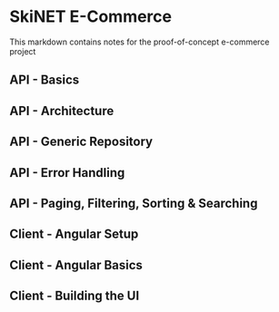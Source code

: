 # SkiNET E-Commerce
This markdown contains notes for the proof-of-concept e-commerce project

## API - Basics


## API - Architecture


## API - Generic Repository


## API - Error Handling


## API - Paging, Filtering, Sorting & Searching


## Client - Angular Setup


## Client - Angular Basics


## Client - Building the UI